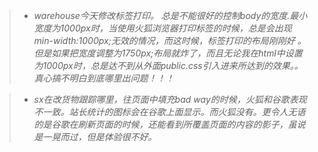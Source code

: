 > + *warehouse今天修改标签打印。 总是不能很好的控制body的宽度.最小宽度为1000px时，当使用火狐浏览器打印标签的时候，总是会出现min-width:1000px;无效的情况，而这时候，标签打印的布局刚刚好 。但是如果把宽度调整为1750px;布局就炸了，而且无论我在html中设置为1000px时，总是达不到从外面public.css引入进来所达到的效果。。真心搞不明白到底哪里出问题！！！*

> + *sx在改货物跟踪哪里，往页面中填充bad way的时候，火狐和谷歌表现不一致。站长统计的图标会在谷歌上面显示。而火狐没有。更令人无语的是谷歌在刷新页面的时候，还能看到所覆盖页面的内容的影子，虽说是一晃而过，但是体验很不好。*